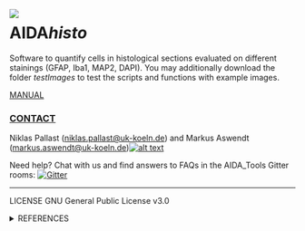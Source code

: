 [1.2]: http://i.imgur.com/wWzX9uB.png
[1]: http://www.twitter.com/AswendtMarkus
<!--social icon from https://github.com/carlsednaoui/gitsocial -->

<img align="left" src="https://github.com/maswendt/AIDAhisto/blob/master/logo.png"><h1>AIDA<i>histo</i></h1>

Software to quantify cells in histological sections evaluated on different stainings (GFAP, Iba1, MAP2, DAPI). You may additionally download the folder <i>testImages</i> to test the scripts and functions with example images.

[MANUAL](https://github.com/maswendt/AIDAhisto/blob/master/manual.pdf)

[<h3><b>CONTACT</h3></b>](https://neurologie.uk-koeln.de/forschung/ag-neuroimaging-und-neuroengineering/)
Niklas Pallast (niklas.pallast@uk-koeln.de) and 
Markus Aswendt (markus.aswendt@uk-koeln.de)[![alt text][1.2]][1]

Need help? Chat with us and find answers to FAQs in the AIDA_Tools Gitter rooms: [![Gitter](https://badges.gitter.im/AIDA_tools/community.svg)](https://gitter.im/AIDA_tools/community?utm_source=badge&utm_medium=badge&utm_campaign=pr-badge)
___
LICENSE
GNU General Public License v3.0
<details>
<summary>REFERENCES</summary></b>

+ AIDA<i>histo [Pallast, N., et al. "Atlas-based imaging data analysis tool for quantitative mouse brain histology (AIDAhisto)" Journal of Neuroscience Methods, 2019](https://www.sciencedirect.com/science/article/pii/S0165027019302511?via%3Dihub)
+ AIDA<i>mri [Pallast, N., et al. "Processing pipeline for Atlas-based Imaging Data Analysis (AIDA) of structural and functional mouse brain MRI" Frontiers in Neuroinformatics, 2019](https://www.frontiersin.org/articles/10.3389/fninf.2019.00042/full)
+ Allen Brain Reference Atlas [Oh, Seung Wook, et al. "A mesoscale connectome of the mouse brain." Nature, 2014](https://www.nature.com/articles/nature13186)
+ Incremental cell search [Meruvia-Pastor, Oscar E., et al. "Estimating cell count and distribution in labeled histological samples using incremental cell search" Journal of Biomedical Imaging, 2011](https://www.hindawi.com/journals/ijbi/2011/874702/)
